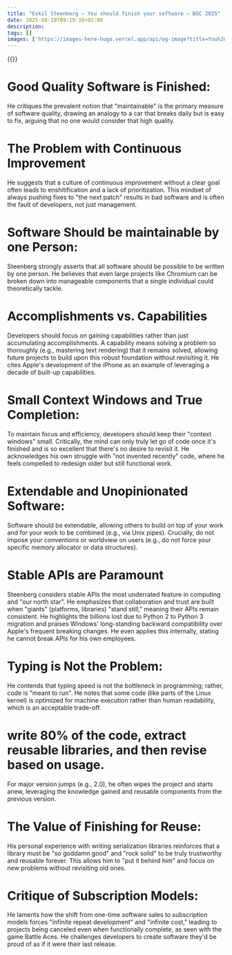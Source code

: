 ```yaml
---
title: "Eskil Steenberg – You should finish your software – BSC 2025"
date: 2025-08-10T09:19:16+02:00
description: 
tags: []
images: ['https://images-here-hugo.vercel.app/api/og-image?title=You%20should%20finish%20your%20software']
---
```


{{<youtube EGLoKbBn-VI>}}


# Good Quality Software is Finished:
He critiques the prevalent notion that "maintainable" is the primary measure of software quality, drawing an analogy to a car that breaks daily but is easy to fix, arguing that no one would consider that high quality.

# The Problem with Continuous Improvement
He suggests that a culture of continuous improvement without a clear goal often leads to enshitification and a lack of prioritization.
This mindset of always pushing fixes to "the next patch" results in bad software and is often the fault of developers, not just management.

# Software Should be maintainable by one Person: 
Steenberg strongly asserts that all software should be possible to be written by one person. He believes that even large projects like Chromium can be broken down into manageable components that a single individual could theoretically tackle.

# Accomplishments vs. Capabilities
Developers should focus on gaining capabilities rather than just accumulating accomplishments. A capability means solving a problem so thoroughly (e.g., mastering text rendering) that it remains solved, allowing future projects to build upon this robust foundation without revisiting it. He cites Apple's development of the iPhone as an example of leveraging a decade of built-up capabilities.

# Small Context Windows and True Completion:
To maintain focus and efficiency, developers should keep their "context windows" small. Critically, the mind can only truly let go of code once it's finished and is so excellent that there's no desire to revisit it. He acknowledges his own struggle with "not invented recently" code, where he feels compelled to redesign older but still functional work.

# Extendable and Unopinionated Software: 
Software should be extendable, allowing others to build on top of your work and for your work to be combined (e.g., via Unix pipes). Crucially, do not impose your conventions or worldview on users (e.g., do not force your specific memory allocator or data structures).

# Stable APIs are Paramount
Steenberg considers stable APIs the most underrated feature in computing and "our north star". He emphasizes that collaboration and trust are built when "giants" (platforms, libraries) "stand still," meaning their APIs remain consistent. He highlights the billions lost due to Python 2 to Python 3 migration and praises Windows' long-standing backward compatibility over Apple's frequent breaking changes. He even applies this internally, stating he cannot break APIs for his own employees.

# Typing is Not the Problem: 
He contends that typing speed is not the bottleneck in programming; rather, code is "meant to run". He notes that some code (like parts of the Linux kernel) is optimized for machine execution rather than human readability, which is an acceptable trade-off.

# write 80% of the code, extract reusable libraries, and then revise based on usage. 
For major version jumps (e.g., 2.0), he often wipes the project and starts anew, leveraging the knowledge gained and reusable components from the previous version.

# The Value of Finishing for Reuse: 
His personal experience with writing serialization libraries reinforces that a library must be "so goddamn good" and "rock solid" to be truly trustworthy and reusable forever. This allows him to "put it behind him" and focus on new problems without revisiting old ones.

# Critique of Subscription Models: 
He laments how the shift from one-time software sales to subscription models forces "infinite repeat development" and "infinite cost," leading to projects being canceled even when functionally complete, as seen with the game Battle Aces. He challenges developers to create software they'd be proud of as if it were their last release.